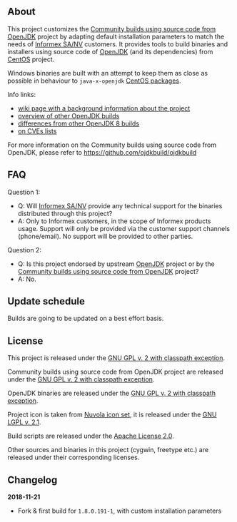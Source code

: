 About
-----

This project customizes the [Community builds using source code from OpenJDK](https://github.com/ojdkbuild/ojdkbuild) project by adapting default installation parameters to match the needs of [Informex SA/NV](https://www.informex.be/) customers. It provides tools to build binaries and installers using source code of [OpenJDK](http://openjdk.java.net/) (and its dependencies) from [CentOS](https://www.centos.org/) project.

Windows binaries are built with an attempt to keep them as close as possible in behaviour to `java-x-openjdk` [CentOS packages](https://git.centos.org/summary/?r=rpms/java-1.8.0-openjdk).

Info links:

 - [wiki page with a background information about the project](https://github.com/ojdkbuild/ojdkbuild/wiki/Motivation)
 - [overview of other OpenJDK builds](https://blog.joda.org/2018/09/time-to-look-beyond-oracles-jdk.html)
 - [differences from other OpenJDK 8 builds](https://stackoverflow.com/a/52218632)
 - [on CVEs lists](https://security.stackexchange.com/q/175611)

For more information on the Community builds using source code from OpenJDK, please refer to https://github.com/ojdkbuild/ojdkbuild

FAQ
---

Question 1:

 - Q: Will [Informex SA/NV](https://www.informex.be/) provide any technical support for the binaries distributed through this project?
 - A: Only to Informex customers, in the scope of Informex products usage. Support will only be provided via the customer support channels (phone/email). No support will be provided to other parties.

Question 2:

 - Q: Is this project endorsed by upstream [OpenJDK](http://openjdk.java.net/) project or by the [Community builds using source code from OpenJDK](https://github.com/ojdkbuild/ojdkbuild/) project?
 - A: No.

Update schedule
---------------

Builds are going to be updated on a best effort basis.

License
-------
This project is released under the [GNU GPL v. 2 with classpath exception](https://github.com/informex/ojdkbuild/blob/master/LICENSE).

Community builds using source code from OpenJDK project are released under the [GNU GPL v. 2 with classpath exception](https://github.com/ojdkbuild/ojdkbuild/blob/master/LICENSE).

OpenJDK binaries are released under the [GNU GPL v. 2 with classpath exception](https://github.com/ojdkbuild/ojdkbuild/blob/master/LICENSE).

Project icon is taken from [Nuvola icon set](https://en.wikipedia.org/wiki/Nuvola), it is released under the [GNU LGPL v. 2.1](https://www.gnu.org/licenses/old-licenses/lgpl-2.1.en.html).

Build scripts are released under the [Apache License 2.0](http://www.apache.org/licenses/LICENSE-2.0).

Other sources and binaries in this project (cygwin, freetype etc.) are released under their corresponding licenses.

Changelog
---------

**2018-11-21**

 * Fork & first build for `1.8.0.191-1`, with custom installation parameters
